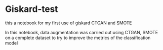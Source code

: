 # Giskard-test
this a notebook for my first use of giskard CTGAN and SMOTE

In this notebook, data augmentation was carried out using CTGAN, SMOTE on a complete dataset to try to improve the metrics of the classification model
